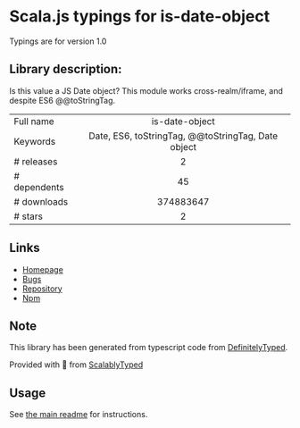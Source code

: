 
# Scala.js typings for is-date-object

Typings are for version 1.0

## Library description:
Is this value a JS Date object? This module works cross-realm/iframe, and despite ES6 @@toStringTag.

|                    |                 |
| ------------------ | :-------------: |
| Full name          | is-date-object |
| Keywords           | Date, ES6, toStringTag, @@toStringTag, Date object |
| # releases         | 2 |
| # dependents       | 45 |
| # downloads        | 374883647 |
| # stars            | 2 |

## Links
- [Homepage](https://github.com/ljharb/is-date-object#readme)
- [Bugs](https://github.com/ljharb/is-date-object/issues)
- [Repository](https://github.com/ljharb/is-date-object)
- [Npm](https://www.npmjs.com/package/is-date-object)
    


## Note
This library has been generated from typescript code from [DefinitelyTyped](https://definitelytyped.org).

Provided with :purple_heart: from [ScalablyTyped](https://github.com/oyvindberg/ScalablyTyped)

## Usage
See [the main readme](../../readme.md) for instructions.


